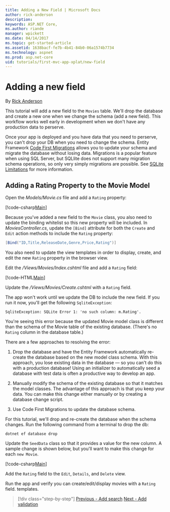 ```yaml
---
title: Adding a New Field | Microsoft Docs
author: rick-anderson
description: 
keywords: ASP.NET Core,
ms.author: riande
manager: wpickett
ms.date: 04/14/2017
ms.topic: get-started-article
ms.assetid: 1638bacf-fe7b-4b41-84b0-06a1574b7734
ms.technology: aspnet
ms.prod: asp.net-core
uid: tutorials/first-mvc-app-xplat/new-field
---
```

# Adding a new field

By [Rick Anderson](https://twitter.com/RickAndMSFT)

This tutorial will add a new field to the `Movies` table. We'll drop the database and create a new one when we change the schema (add a new field). This workflow works well early in development when we don't have any production data to perserve.

Once your app is deployed and you have data that you need to perserve, you can't drop your DB when you need to change the schema. Entity Framework [Code First Migrations](http://docs.efproject.net/en/latest/platforms/aspnetcore/new-db.html) allows you to update your schema and migrate the database without losing data. Migrations is a popular feature when using SQL Server, but SQLlite does not support many migration schema operations, so only very simply migrations are possible. See [SQLite Limitations](https://docs.microsoft.com/ef/core/providers/sqlite/limitations) for more information.

## Adding a Rating Property to the Movie Model

Open the *Models/Movie.cs* file and add a `Rating` property:

[!code-csharp[Main](../first-mvc-app/start-mvc/sample/MvcMovie/Models/MovieDateRating.cs?highlight=11&range=7-18)]

Because you've added a new field to the `Movie` class, you also need to update the binding whitelist so this new property will be included. In *MoviesController.cs*, update the `[Bind]` attribute for both the `Create` and `Edit` action methods to include the `Rating` property:

```csharp
[Bind("ID,Title,ReleaseDate,Genre,Price,Rating")]
   ```

You also need to update the view templates in order to display, create, and edit the new `Rating` property in the browser view.

Edit the */Views/Movies/Index.cshtml* file and add a `Rating` field:

[!code-HTML[Main](../first-mvc-app/start-mvc/sample/MvcMovie/Views/Movies/IndexGenreRating.cshtml?highlight=17,39&range=24-64)]

Update the */Views/Movies/Create.cshtml* with a `Rating` field.

The app won't work until we update the DB to include the new field. If you run it now, you'll get the following `SqliteException`:

```
SqliteException: SQLite Error 1: 'no such column: m.Rating'.
```

You're seeing this error because the updated Movie model class is different than the schema of the Movie table of the existing database. (There's no `Rating` column in the database table.)

There are a few approaches to resolving the error:

1. Drop the database and have the Entity Framework automatically re-create the database based on the new model class schema. With this approach, you lose existing data in the database — so you can't do this with a production database! Using an initializer to automatically seed a database with test data is often a productive way to develop an app.

2. Manually modify the schema of the existing database so that it matches the model classes. The advantage of this approach is that you keep your data. You can make this change either manually or by creating a database change script.

3. Use Code First Migrations to update the database schema.

For this tutorial, we'll drop and re-create the database when the schema changes. Run the following command from a terminal to drop the db:

`dotnet ef database drop`

Update the `SeedData` class so that it provides a value for the new column. A sample change is shown below, but you'll want to make this change for each `new Movie`.

[!code-csharp[Main](../first-mvc-app/start-mvc/sample/MvcMovie/Models/SeedDataRating.cs?name=snippet1&highlight=6)]

Add the `Rating` field to the `Edit`, `Details`, and `Delete` view.

Run the app and verify you can create/edit/display movies with a `Rating` field. templates.

>[!div class="step-by-step"]
[Previous - Add search](search.md)
[Next - Add validation](validation.md)  
